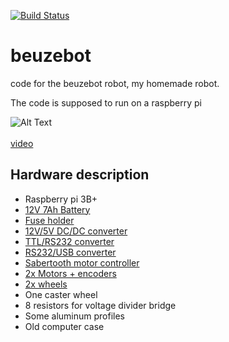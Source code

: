[![Build Status](https://travis-ci.org/Guillaumebeuzeboc/beuzebot.svg?branch=master)](https://travis-ci.org/Guillaumebeuzeboc/beuzebot)
# beuzebot
code for the beuzebot robot, my homemade robot.

The code is supposed to run on a raspberry pi

![Alt Text](https://j.gifs.com/nrADYR.gif)
<br/><br/>
[video](https://www.youtube.com/watch?v=9LQwTk_9KYU)

Hardware description
------

* Raspberry pi 3B+
* [12V 7Ah Battery](https://www.amazon.fr/gp/product/B00QH3N62S/ref=oh_aui_detailpage_o08_s00?ie=UTF8&psc=1)
* [Fuse holder](https://www.amazon.fr/gp/product/B01FTLT35C/ref=oh_aui_detailpage_o07_s00?ie=UTF8&psc=1)
* [12V/5V DC/DC converter](https://www.amazon.fr/gp/product/B00H1MZ794/ref=oh_aui_detailpage_o04_s00?ie=UTF8&psc=1)
* [TTL/RS232 converter](https://www.amazon.fr/gp/product/B00K67XD7Y/ref=oh_aui_detailpage_o05_s00?ie=UTF8&psc=1)
* [RS232/USB converter](https://www.amazon.fr/gp/product/B0007T27H8/ref=oh_aui_detailpage_o02_s00?ie=UTF8&psc=1)
* [Sabertooth motor controller](https://www.dimensionengineering.com/datasheets/Sabertooth2x25v2.pdf)
* [2x Motors + encoders](https://www.pololu.com/product/2822)
* [2x wheels](https://www.robotshop.com/eu/fr/roues-noir-90-10mm-pololu-paire.html)
* One caster wheel
* 8 resistors for voltage divider bridge
* Some aluminum profiles
* Old computer case

